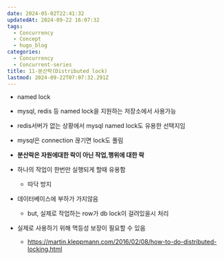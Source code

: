 ```yaml
---
date: 2024-05-02T22:41:32
updatedAt: 2024-09-22 16:07:32
tags:
  - Concurrency
  - Concept
  - hugo_blog
categories:
  - Concurrency
  - Concurrent-series
title: 11-분산락(Distributed lock)
lastmod: 2024-09-22T07:07:32.291Z
---
```

* named lock

* mysql, redis 등 named lock을 지원하는 저장소에서 사용가능

* redis서버가 없는 상황에서 mysql named lock도 유용한 선택지임

* mysql은 connection 끊기면 lock도 풀림

* **분산락은 자원에대한 락이 아닌 작업,행위에 대한 락**

* 하나의 작업이 한번만 실행되게 할때 유용함
  * 따닥 방지

* 데이터베이스에 부하가 가지않음
  * but, 실제로 작업하는 row가 db lock이 걸려있을시 처리

* 실제로 사용하기 위해 멱등성 보장이 필요할 수 있음
  * https://martin.kleppmann.com/2016/02/08/how-to-do-distributed-locking.html
